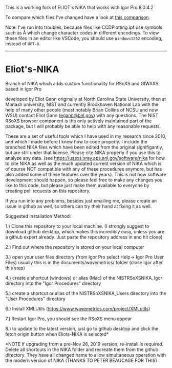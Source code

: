 This is a working fork of ELIOT's NIKA that works with Igor Pro 8.0.4.2 

To compare which files I've changed have a look at [this comparison](https://github.com/EliotGann/Eliots-NIKA/compare/master...mattgebert:Eliots-NIKA:master). 

Note: I've run into troubles, because files like CCDPlotting.ipf use symbols such as Å which change character codes in different encodings. 
To view these files in an editor like VSCode, you should use `Windows1252` encoding, instead of `UFT-8`.

-----------------------------------------------------------

# Eliot's-NIKA
Branch of NIKA which adds custom functionality for RSoXS and GIWAXS based in Igor Pro

developed by Eliot Gann originally at North Carolina State University, then at Monash university, NIST and currently Brookhaven National Lab with the help of many other people (most notably Brian Collins of NCSU and now WSU) contact Eliot Gann (egann@bnl.gov) with any questions.  The NIST RSoXS browser component is the only actively maintained part of the package, but I will probably be able to help with any reasonable requests.

These are a set of useful tools which I have used in my research since 2010, and which I made before I knew how to code properly.  I include the branched NIKA files which have been edited from the original signifigantly, but are still under that license.  Please cite NIKA properly if you use this to analyze any data.  (see https://usaxs.xray.aps.anl.gov/software/nika for how to cite NIKA as well as the much updated current version of NIKA which is  of course NOT compatible with any of these procedures anymore, but has also added some of these features over the years). This is not how software development should happen, so please feel free to make any changes you like to this code, but please just make them available to everyone by creating pull requests on this repository.

If you run into any problems, besides just emailing me, please create an issue in github as well, so others can try their hand at fixing it as well.

Suggested Installation Method:

1.) Clone this repository to your local machine.  (I strongly suggest to download github desktop, which makes this incredibly easy, unless you are a github expert already.  Just paste the repository address in and hit clone)

2.) Find out where the repository is stored on your local computer

3.) open your user files directory (from Igor Pro  select Help-> Igor Pro User Files)
    usually this is in the documents/wavemetrics/ folder
    (close Igor after this step)

4.) create a shortcut (windows) or alias (Mac) of the NISTRSoXSNIKA_Igor directory into the "Igor Procedures" directory

5.) create a shortcut or alias of the NISTRSoXSNIKA_Users directory into the "User Procedures" directory

6.) Install XMLUtils (https://www.wavemetrics.com/project/XMLutils)

7.) Restart Igor Pro, you should see the RSoXS menu appear

8.) to update to the latest version, just go to github desktop and click the fetch origin button when Eliots-NIKA is selected*


*NOTE If upgrading from a pre-Nov 26, 2019 version, re-install is required.  Delete all shortcuts in the NIKA folder and recreate them from the github directory.  They have all changed name to allow simultaneous operation with the modern version of NIKA (THANKS TO PETER BEAUCAGE FOR THIS)
